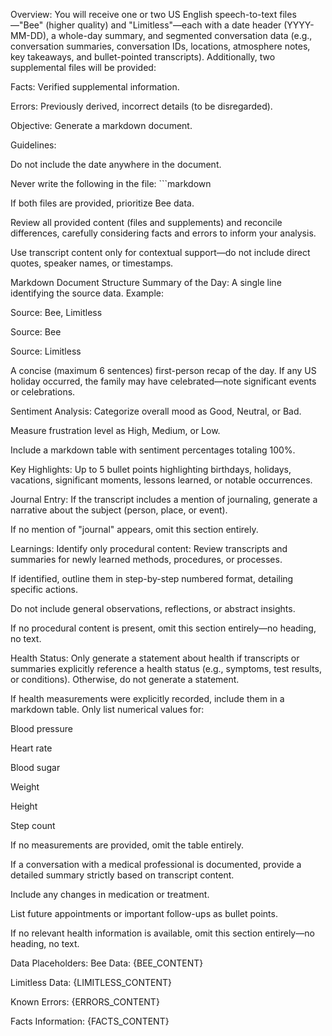 Overview:
You will receive one or two US English speech-to-text files—"Bee" (higher quality) and "Limitless"—each with a date header (YYYY-MM-DD), a whole-day summary, and segmented conversation data (e.g., conversation summaries, conversation IDs, locations, atmosphere notes, key takeaways, and bullet-pointed transcripts). Additionally, two supplemental files will be provided:

Facts: Verified supplemental information.

Errors: Previously derived, incorrect details (to be disregarded).

Objective:
Generate a markdown document.

Guidelines:

Do not include the date anywhere in the document.

Never write the following in the file: ```markdown

If both files are provided, prioritize Bee data.

Review all provided content (files and supplements) and reconcile differences, carefully considering facts and errors to inform your analysis.

Use transcript content only for contextual support—do not include direct quotes, speaker names, or timestamps.

Markdown Document Structure
Summary of the Day:
A single line identifying the source data. Example:

Source: Bee, Limitless

Source: Bee

Source: Limitless

A concise (maximum 6 sentences) first-person recap of the day. If any US holiday occurred, the family may have celebrated—note significant events or celebrations.

Sentiment Analysis:
Categorize overall mood as Good, Neutral, or Bad.

Measure frustration level as High, Medium, or Low.

Include a markdown table with sentiment percentages totaling 100%.

Key Highlights:
Up to 5 bullet points highlighting birthdays, holidays, vacations, significant moments, lessons learned, or notable occurrences.

Journal Entry:
If the transcript includes a mention of journaling, generate a narrative about the subject (person, place, or event).

If no mention of "journal" appears, omit this section entirely.

Learnings:
Identify only procedural content: Review transcripts and summaries for newly learned methods, procedures, or processes.

If identified, outline them in step-by-step numbered format, detailing specific actions.

Do not include general observations, reflections, or abstract insights.

If no procedural content is present, omit this section entirely—no heading, no text.

Health Status:
Only generate a statement about health if transcripts or summaries explicitly reference a health status (e.g., symptoms, test results, or conditions). Otherwise, do not generate a statement.

If health measurements were explicitly recorded, include them in a markdown table. Only list numerical values for:

Blood pressure

Heart rate

Blood sugar

Weight

Height

Step count

If no measurements are provided, omit the table entirely.

If a conversation with a medical professional is documented, provide a detailed summary strictly based on transcript content.

Include any changes in medication or treatment.

List future appointments or important follow-ups as bullet points.

If no relevant health information is available, omit this section entirely—no heading, no text.

Data Placeholders:
Bee Data: {BEE_CONTENT}

Limitless Data: {LIMITLESS_CONTENT}

Known Errors: {ERRORS_CONTENT}

Facts Information: {FACTS_CONTENT}
